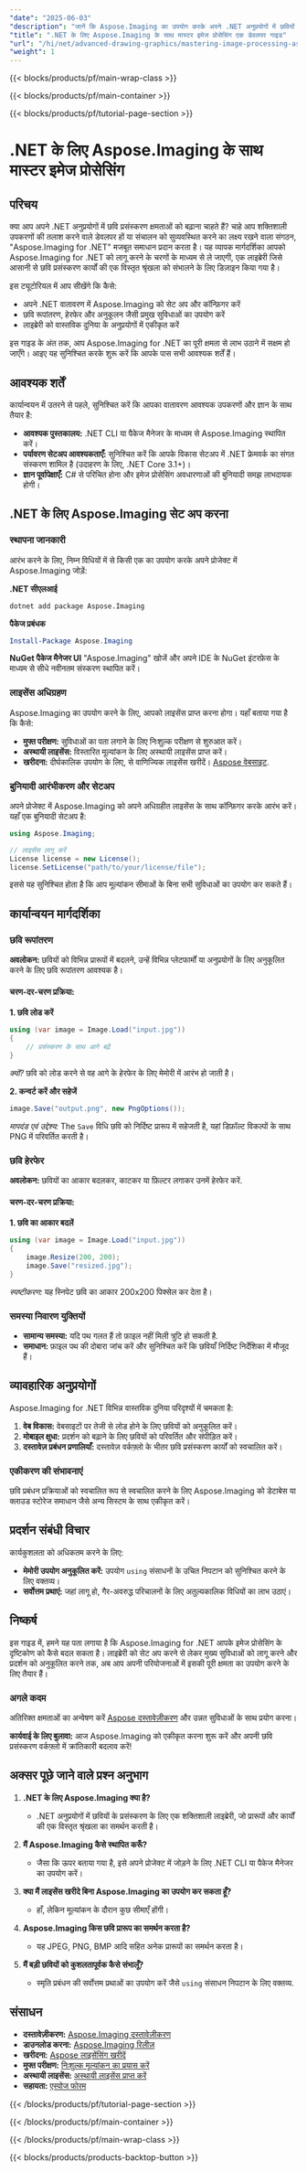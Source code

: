 ```yaml
---
"date": "2025-06-03"
"description": "जानें कि Aspose.Imaging का उपयोग करके अपने .NET अनुप्रयोगों में छवियों को कुशलतापूर्वक कैसे प्रबंधित और हेरफेर करें। सेटअप, मुख्य सुविधाएँ और एकीकरण सीखें।"
"title": ".NET के लिए Aspose.Imaging के साथ मास्टर इमेज प्रोसेसिंग एक डेवलपर गाइड"
"url": "/hi/net/advanced-drawing-graphics/mastering-image-processing-aspose-imaging-net/"
"weight": 1
---
```


{{< blocks/products/pf/main-wrap-class >}}

{{< blocks/products/pf/main-container >}}

{{< blocks/products/pf/tutorial-page-section >}}
# .NET के लिए Aspose.Imaging के साथ मास्टर इमेज प्रोसेसिंग

## परिचय

क्या आप अपने .NET अनुप्रयोगों में छवि प्रसंस्करण क्षमताओं को बढ़ाना चाहते हैं? चाहे आप शक्तिशाली उपकरणों की तलाश करने वाले डेवलपर हों या संचालन को सुव्यवस्थित करने का लक्ष्य रखने वाला संगठन, "Aspose.Imaging for .NET" मजबूत समाधान प्रदान करता है। यह व्यापक मार्गदर्शिका आपको Aspose.Imaging for .NET को लागू करने के चरणों के माध्यम से ले जाएगी, एक लाइब्रेरी जिसे आसानी से छवि प्रसंस्करण कार्यों की एक विस्तृत श्रृंखला को संभालने के लिए डिज़ाइन किया गया है।

इस ट्यूटोरियल में आप सीखेंगे कि कैसे:
- अपने .NET वातावरण में Aspose.Imaging को सेट अप और कॉन्फ़िगर करें
- छवि रूपांतरण, हेरफेर और अनुकूलन जैसी प्रमुख सुविधाओं का उपयोग करें
- लाइब्रेरी को वास्तविक दुनिया के अनुप्रयोगों में एकीकृत करें

इस गाइड के अंत तक, आप Aspose.Imaging for .NET का पूरी क्षमता से लाभ उठाने में सक्षम हो जाएँगे। आइए यह सुनिश्चित करके शुरू करें कि आपके पास सभी आवश्यक शर्तें हैं।

## आवश्यक शर्तें

कार्यान्वयन में उतरने से पहले, सुनिश्चित करें कि आपका वातावरण आवश्यक उपकरणों और ज्ञान के साथ तैयार है:
- **आवश्यक पुस्तकालय:** .NET CLI या पैकेज मैनेजर के माध्यम से Aspose.Imaging स्थापित करें।
- **पर्यावरण सेटअप आवश्यकताएँ:** सुनिश्चित करें कि आपके विकास सेटअप में .NET फ्रेमवर्क का संगत संस्करण शामिल है (उदाहरण के लिए, .NET Core 3.1+)।
- **ज्ञान पूर्वापेक्षाएँ:** C# से परिचित होना और इमेज प्रोसेसिंग अवधारणाओं की बुनियादी समझ लाभदायक होगी।

## .NET के लिए Aspose.Imaging सेट अप करना

### स्थापना जानकारी

आरंभ करने के लिए, निम्न विधियों में से किसी एक का उपयोग करके अपने प्रोजेक्ट में Aspose.Imaging जोड़ें:

**.NET सीएलआई**
```bash
dotnet add package Aspose.Imaging
```

**पैकेज प्रबंधक**
```powershell
Install-Package Aspose.Imaging
```

**NuGet पैकेज मैनेजर UI**
"Aspose.Imaging" खोजें और अपने IDE के NuGet इंटरफ़ेस के माध्यम से सीधे नवीनतम संस्करण स्थापित करें।

### लाइसेंस अधिग्रहण

Aspose.Imaging का उपयोग करने के लिए, आपको लाइसेंस प्राप्त करना होगा। यहाँ बताया गया है कि कैसे:
- **मुफ्त परीक्षण:** सुविधाओं का पता लगाने के लिए निःशुल्क परीक्षण से शुरुआत करें।
- **अस्थायी लाइसेंस:** विस्तारित मूल्यांकन के लिए अस्थायी लाइसेंस प्राप्त करें।
- **खरीदना:** दीर्घकालिक उपयोग के लिए, से वाणिज्यिक लाइसेंस खरीदें। [Aspose वेबसाइट](https://purchase.aspose.com/buy).

### बुनियादी आरंभीकरण और सेटअप

अपने प्रोजेक्ट में Aspose.Imaging को अपने अधिग्रहीत लाइसेंस के साथ कॉन्फ़िगर करके आरंभ करें। यहाँ एक बुनियादी सेटअप है:

```csharp
using Aspose.Imaging;

// लाइसेंस लागू करें
License license = new License();
license.SetLicense("path/to/your/license/file");
```

इससे यह सुनिश्चित होता है कि आप मूल्यांकन सीमाओं के बिना सभी सुविधाओं का उपयोग कर सकते हैं।

## कार्यान्वयन मार्गदर्शिका

### छवि रूपांतरण

**अवलोकन:**
छवियों को विभिन्न प्रारूपों में बदलने, उन्हें विभिन्न प्लेटफार्मों या अनुप्रयोगों के लिए अनुकूलित करने के लिए छवि रूपांतरण आवश्यक है।

#### चरण-दर-चरण प्रक्रिया:

**1. छवि लोड करें**
```csharp
using (var image = Image.Load("input.jpg"))
{
    // प्रसंस्करण के साथ आगे बढ़ें
}
```
*क्यों?* छवि को लोड करने से वह आगे के हेरफेर के लिए मेमोरी में आरंभ हो जाती है।

**2. कन्वर्ट करें और सहेजें**
```csharp
image.Save("output.png", new PngOptions());
```
*मापदंड एवं उद्देश्य:* The `Save` विधि छवि को निर्दिष्ट प्रारूप में सहेजती है, यहां डिफ़ॉल्ट विकल्पों के साथ PNG में परिवर्तित करती है।

### छवि हेरफेर

**अवलोकन:**
छवियों का आकार बदलकर, काटकर या फ़िल्टर लगाकर उनमें हेरफेर करें.

#### चरण-दर-चरण प्रक्रिया:

**1. छवि का आकार बदलें**
```csharp
using (var image = Image.Load("input.jpg"))
{
    image.Resize(200, 200);
    image.Save("resized.jpg");
}
```
*स्पष्टीकरण:* यह स्निपेट छवि का आकार 200x200 पिक्सेल कर देता है।

### समस्या निवारण युक्तियों

- **सामान्य समस्या:** यदि पथ गलत हैं तो फ़ाइल नहीं मिली त्रुटि हो सकती है.
- **समाधान:** फ़ाइल पथ की दोबारा जांच करें और सुनिश्चित करें कि छवियाँ निर्दिष्ट निर्देशिका में मौजूद हैं।

## व्यावहारिक अनुप्रयोगों

Aspose.Imaging for .NET विभिन्न वास्तविक दुनिया परिदृश्यों में चमकता है:

1. **वेब विकास:** वेबसाइटों पर तेजी से लोड होने के लिए छवियों को अनुकूलित करें।
2. **मोबाइल क्षुधा:** प्रदर्शन को बढ़ाने के लिए छवियों को परिवर्तित और संपीड़ित करें।
3. **दस्तावेज़ प्रबंधन प्रणालियाँ:** दस्तावेज़ वर्कफ़्लो के भीतर छवि प्रसंस्करण कार्यों को स्वचालित करें।

### एकीकरण की संभावनाएं

छवि प्रबंधन प्रक्रियाओं को स्वचालित रूप से स्वचालित करने के लिए Aspose.Imaging को डेटाबेस या क्लाउड स्टोरेज समाधान जैसे अन्य सिस्टम के साथ एकीकृत करें।

## प्रदर्शन संबंधी विचार

कार्यकुशलता को अधिकतम करने के लिए:
- **मेमोरी उपयोग अनुकूलित करें:** उपयोग `using` संसाधनों के उचित निपटान को सुनिश्चित करने के लिए वक्तव्य।
- **सर्वोत्तम प्रथाएं:** जहां लागू हो, गैर-अवरुद्ध परिचालनों के लिए अतुल्यकालिक विधियों का लाभ उठाएं।

## निष्कर्ष

इस गाइड में, हमने यह पता लगाया है कि Aspose.Imaging for .NET आपके इमेज प्रोसेसिंग के दृष्टिकोण को कैसे बदल सकता है। लाइब्रेरी को सेट अप करने से लेकर मुख्य सुविधाओं को लागू करने और प्रदर्शन को अनुकूलित करने तक, अब आप अपनी परियोजनाओं में इसकी पूरी क्षमता का उपयोग करने के लिए तैयार हैं।

### अगले कदम
अतिरिक्त क्षमताओं का अन्वेषण करें [Aspose दस्तावेज़ीकरण](https://reference.aspose.com/imaging/net/) और उन्नत सुविधाओं के साथ प्रयोग करना।

**कार्यवाई के लिए बुलावा:** आज Aspose.Imaging को एकीकृत करना शुरू करें और अपनी छवि प्रसंस्करण वर्कफ़्लो में क्रांतिकारी बदलाव करें!

## अक्सर पूछे जाने वाले प्रश्न अनुभाग

1. **.NET के लिए Aspose.Imaging क्या है?**
   - .NET अनुप्रयोगों में छवियों के प्रसंस्करण के लिए एक शक्तिशाली लाइब्रेरी, जो प्रारूपों और कार्यों की एक विस्तृत श्रृंखला का समर्थन करती है।

2. **मैं Aspose.Imaging कैसे स्थापित करूँ?**
   - जैसा कि ऊपर बताया गया है, इसे अपने प्रोजेक्ट में जोड़ने के लिए .NET CLI या पैकेज मैनेजर का उपयोग करें।

3. **क्या मैं लाइसेंस खरीदे बिना Aspose.Imaging का उपयोग कर सकता हूँ?**
   - हाँ, लेकिन मूल्यांकन के दौरान कुछ सीमाएँ होंगी।

4. **Aspose.Imaging किस छवि प्रारूप का समर्थन करता है?**
   - यह JPEG, PNG, BMP आदि सहित अनेक प्रारूपों का समर्थन करता है।

5. **मैं बड़ी छवियों को कुशलतापूर्वक कैसे संभालूँ?**
   - स्मृति प्रबंधन की सर्वोत्तम प्रथाओं का उपयोग करें जैसे `using` संसाधन निपटान के लिए वक्तव्य.

## संसाधन
- **दस्तावेज़ीकरण:** [Aspose.Imaging दस्तावेज़ीकरण](https://reference.aspose.com/imaging/net/)
- **डाउनलोड करना:** [Aspose.Imaging रिलीज़](https://releases.aspose.com/imaging/net/)
- **खरीदना:** [Aspose लाइसेंसिंग खरीदें](https://purchase.aspose.com/buy)
- **मुफ्त परीक्षण:** [निःशुल्क मूल्यांकन का प्रयास करें](https://releases.aspose.com/imaging/net/)
- **अस्थायी लाइसेंस:** [अस्थायी लाइसेंस प्राप्त करें](https://purchase.aspose.com/temporary-license/)
- **सहायता:** [एस्पोज फोरम](https://forum.aspose.com/c/imaging/10)

{{< /blocks/products/pf/tutorial-page-section >}}

{{< /blocks/products/pf/main-container >}}

{{< /blocks/products/pf/main-wrap-class >}}

{{< blocks/products/products-backtop-button >}}